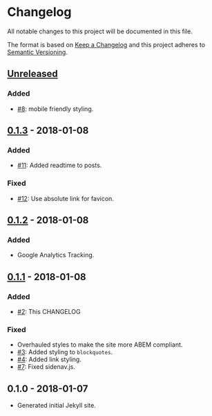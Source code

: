 # Changelog

All notable changes to this project will be documented in this file.

The format is based on [Keep a Changelog](http://keepachangelog.com/en/1.0.0/)
and this project adheres to [Semantic Versioning](http://semver.org/spec/v2.0.0.html).

## [Unreleased]

### Added

* [#8](https://github.com/aaronmallen/aaronmallen.github.io/issues/8): mobile friendly styling.

## [0.1.3] - 2018-01-08

### Added
* [#11](https://github.com/aaronmallen/aaronmallen.github.io/issues/11): Added readtime to posts.

### Fixed
* [#12](https://github.com/aaronmallen/aaronmallen.github.io/issues/12): Use absolute link for favicon.

## [0.1.2] - 2018-01-08

### Added
* Google Analytics Tracking.

## [0.1.1] - 2018-01-08

### Added
* [#2](https://github.com/aaronmallen/aaronmallen.github.io/issues/2): This CHANGELOG

### Fixed
* Overhauled styles to make the site more ABEM compliant.
* [#3](https://github.com/aaronmallen/aaronmallen.github.io/issues/3): Added styling to `blockquotes`.
* [#4](https://github.com/aaronmallen/aaronmallen.github.io/issues/4): Added link styling.
* [#7](https://github.com/aaronmallen/aaronmallen.github.io/issues/7): Fixed sidenav.js.

## 0.1.0 - 2018-01-07
* Generated initial Jekyll site.

[Unreleased]: https://github.com/aaronmallen/aaronmallen.github.io/compare/v0.1.3...develop
[0.1.3]: https://github.com/aaronmallen/aaronmallen.github.io/compare/v0.1.2...v0.1.3
[0.1.2]: https://github.com/aaronmallen/aaronmallen.github.io/compare/v0.1.1...v0.1.2
[0.1.1]: https://github.com/aaronmallen/aaronmallen.github.io/compare/v0.1.0...v0.1.1
